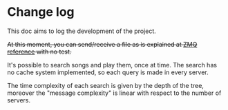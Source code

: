 Change log
==========

This doc aims to log the development of the project.


~~At this moment, you can send/receive a file as is explained at [ZMQ
reference](http://zguide.zeromq.org/page:all#Transferring-Files) with no
test.~~

It's possible to search songs and play them, once at time.
The search has no cache system implemented, so each query is made in every server.

The time complexity of each search is given by the depth of the tree, moreover the "message complexity" is linear with respect to the number of servers.
